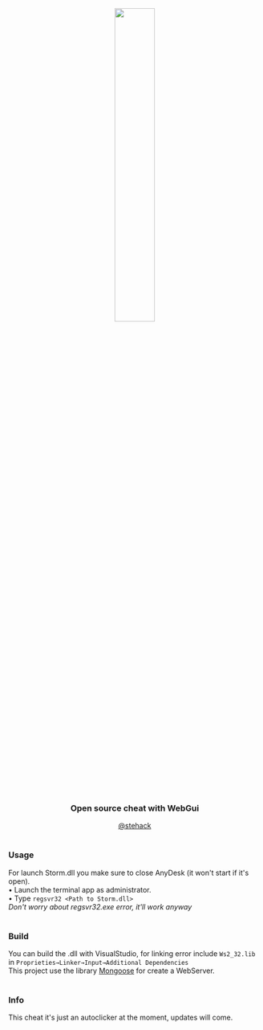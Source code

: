 <div align="center">
  <img src="https://raw.githubusercontent.com/stehack27/storm/main/Web/guiLogo.png" width="40%">
  <h3>Open source cheat with WebGui</h3>
  <a href="https://t.me/sterhack">@stehack</a><br><br>
</div>

### Usage
For launch Storm.dll you make sure to close AnyDesk (it won't start if it's open).<br>
• Launch the terminal app as administrator.<br>
• Type `regsvr32 <Path to Storm.dll>`<br>
_Don't worry about regsvr32.exe error, it'll work anyway_<br><br>



### Build
You can build the .dll with VisualStudio, for linking error include `Ws2_32.lib` in `Proprieties→Linker→Input→Additional Dependencies`<br>
This project use the library [Mongoose](https://github.com/cesanta/mongoose) for create a WebServer.<br><br>


### Info
This cheat it's just an autoclicker at the moment, updates will come.
